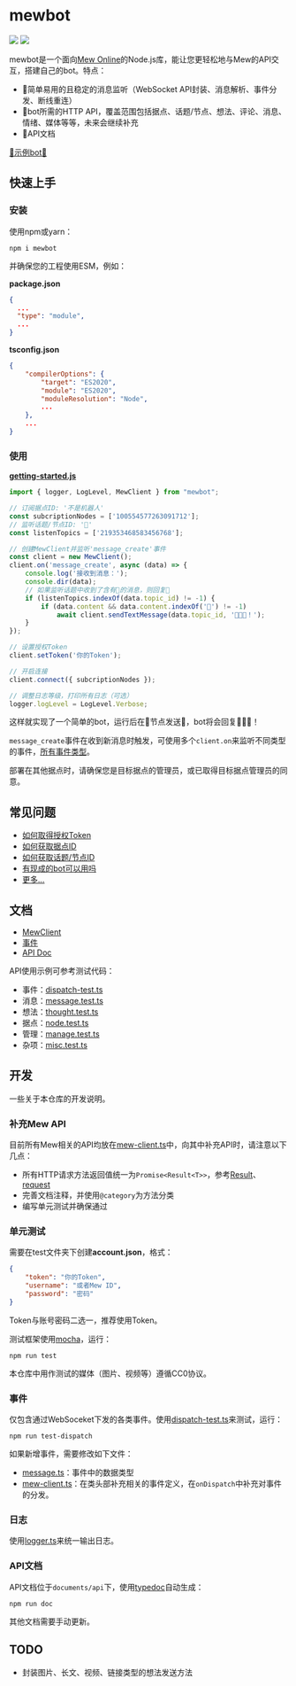 # mewbot
[![](https://img.shields.io/badge/dynamic/json?color=%234279ea&label=Mew%20Online%20🤖&prefix=%E6%88%90%E5%91%98%20&query=%24.member_count&url=https%3A%2F%2Fapi.mew.fun%2Fapi%2Fv1%2Fnodes%2Fnot_a_robot&labelColor=30549f)](https://mew.fun/n/not_a_robot)
[![](https://img.shields.io/npm/v/mewbot.svg?maxAge=3600)](https://www.npmjs.com/package/mewbot)

mewbot是一个面向[Mew Online](https://mew.fun)的Node.js库，能让您更轻松地与Mew的API交互，搭建自己的bot。特点：

- 💬简单易用的且稳定的消息监听（WebSocket API封装、消息解析、事件分发、断线重连）
- 🔌bot所需的HTTP API，覆盖范围包括据点、话题/节点、想法、评论、消息、情绪、媒体等等，未来会继续补充
- 📜API文档

[🔗示例bot🤖](https://github.com/PamisuMyon/mewbot-demo)

## 快速上手

### 安装
使用npm或yarn：

```sh-session
npm i mewbot
```

并确保您的工程使用ESM，例如：

**package.json**
```json
{
  ...
  "type": "module",
  ...
}
```

**tsconfig.json**
```json
{
    "compilerOptions": {
        "target": "ES2020",
        "module": "ES2020",
        "moduleResolution": "Node",
        ...
    },
    ...
}
```

### 使用

**[getting-started.js](https://github.com/PamisuMyon/mewbot-demo/blob/main/src/starter/-2-getting-started.js)**

```javascript
import { logger, LogLevel, MewClient } from "mewbot";

// 订阅据点ID: '不是机器人'
const subcriptionNodes = ['100554577263091712'];
// 监听话题/节点ID: '🍄'
const listenTopics = ['219353468583456768'];

// 创建MewClient并监听'message_create'事件
const client = new MewClient();
client.on('message_create', async (data) => {
    console.log('接收到消息：');
    console.dir(data);
    // 如果监听话题中收到了含有🍅的消息，则回复🥕
    if (listenTopics.indexOf(data.topic_id) != -1) {
        if (data.content && data.content.indexOf('🍅') != -1)
            await client.sendTextMessage(data.topic_id, '🥕🥕🥕！');
    }
});

// 设置授权Token
client.setToken('你的Token');

// 开启连接
client.connect({ subcriptionNodes });

// 调整日志等级，打印所有日志（可选）
logger.logLevel = LogLevel.Verbose;
```

这样就实现了一个简单的bot，运行后在🍄节点发送🍅，bot将会回复🥕🥕🥕！

`message_create`事件在收到新消息时触发，可使用多个`client.on`来监听不同类型的事件，[所有事件类型](/documents/Events.md)。

部署在其他据点时，请确保您是目标据点的管理员，或已取得目标据点管理员的同意。

## 常见问题
- [如何取得授权Token](./documents/FAQ.md#如何授权)
- [如何获取据点ID](./documents/FAQ.md#如何获取据点ID)
- [如何获取话题/节点ID](./documents/FAQ.md#如何获取话题节点ID)
- [有现成的bot可以用吗](./documents/FAQ.md#有现成的bot可以用吗)
- [更多...](./documents/FAQ.md)

## 文档
- [MewClient](/documents/api/classes/MewClient.md)
- [事件](/documents/Events.md)
- [API Doc](/documents/api/README.md)

API使用示例可参考测试代码：

- 事件：[dispatch-test.ts](test/dispatch-test.ts)
- 消息：[message.test.ts](test/message.test.ts)
- 想法：[thought.test.ts](test/thought.test.ts)
- 据点：[node.test.ts](test/node.test.ts)
- 管理：[manage.test.ts](test/manage.test.ts)
- 杂项：[misc.test.ts](test/misc.test.ts)

## 开发
一些关于本仓库的开发说明。

### 补充Mew API
目前所有Mew相关的API均放在[mew-client.ts](src/mew/mew-client.ts)中，向其中补充API时，请注意以下几点：
- 所有HTTP请求方法返回值统一为`Promise<Result<T>>`，参考[Result](documents/api/interfaces/Result.md)、[request](documents/api/classes/MewClient.md#request)
- 完善文档注释，并使用`@category`为方法分类
- 编写单元测试并确保通过

### 单元测试
需要在test文件夹下创建**account.json**，格式：

```json
{
    "token": "你的Token",
    "username": "或者Mew ID",
    "password": "密码"
}
```
Token与账号密码二选一，推荐使用Token。

测试框架使用[mocha](https://mochajs.org/)，运行：

```sh-session
npm run test
```

本仓库中用作测试的媒体（图片、视频等）遵循CC0协议。

### 事件
仅包含通过WebSoceket下发的各类事件。使用[dispatch-test.ts](test/dispatch-test.ts)来测试，运行：

```sh-session
npm run test-dispatch
```

如果新增事件，需要修改如下文件：

- [message.ts](src/mew/model/message.ts)：事件中的数据类型
- [mew-client.ts](src/mew/mew-client.ts)：在类头部补充相关的事件定义，在`onDispatch`中补充对事件的分发。


### 日志
使用[logger.ts](src/commons/logger.ts)来统一输出日志。

### API文档

API文档位于`documents/api`下，使用[typedoc](http://typedoc.org/)自动生成：

```sh-session
npm run doc
```

其他文档需要手动更新。

## TODO
- 封装图片、长文、视频、链接类型的想法发送方法
